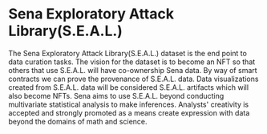 # Sena Exploratory Attack Library(S.E.A.L.)

The Sena Exploratory Attack Library(S.E.A.L.) dataset is the end point to data curation tasks. The vision for the dataset is to become an NFT so that others that use S.E.A.L. will have co-ownership Sena data. By way of smart contracts we can prove the provenance of S.E.A.L. data. Data visualizations created from S.E.A.L. data will be considered S.E.A.L. artifacts which will also become NFTs. Sena aims to use S.E.A.L. beyond conducting multivariate statistical analysis to make inferences. Analysts' creativity is accepted and strongly promoted as a means create expression with data beyond the domains of math and science.
